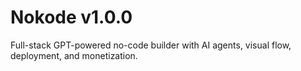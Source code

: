 # Nokode v1.0.0
Full-stack GPT-powered no-code builder with AI agents, visual flow, deployment, and monetization.